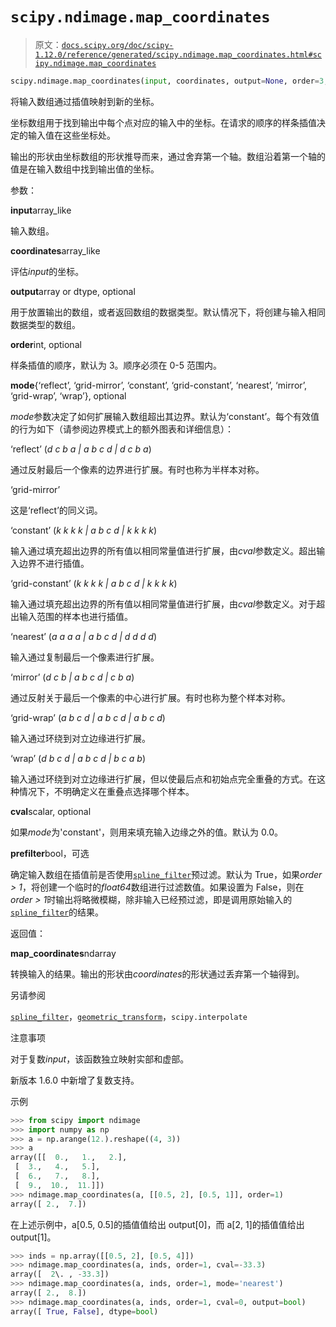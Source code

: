# `scipy.ndimage.map_coordinates`

> 原文：[`docs.scipy.org/doc/scipy-1.12.0/reference/generated/scipy.ndimage.map_coordinates.html#scipy.ndimage.map_coordinates`](https://docs.scipy.org/doc/scipy-1.12.0/reference/generated/scipy.ndimage.map_coordinates.html#scipy.ndimage.map_coordinates)

```py
scipy.ndimage.map_coordinates(input, coordinates, output=None, order=3, mode='constant', cval=0.0, prefilter=True)
```

将输入数组通过插值映射到新的坐标。

坐标数组用于找到输出中每个点对应的输入中的坐标。在请求的顺序的样条插值决定的输入值在这些坐标处。

输出的形状由坐标数组的形状推导而来，通过舍弃第一个轴。数组沿着第一个轴的值是在输入数组中找到输出值的坐标。

参数：

**input**array_like

输入数组。

**coordinates**array_like

评估*input*的坐标。

**output**array or dtype, optional

用于放置输出的数组，或者返回数组的数据类型。默认情况下，将创建与输入相同数据类型的数组。

**order**int, optional

样条插值的顺序，默认为 3。顺序必须在 0-5 范围内。

**mode**{‘reflect’, ‘grid-mirror’, ‘constant’, ‘grid-constant’, ‘nearest’, ‘mirror’, ‘grid-wrap’, ‘wrap’}, optional

*mode*参数决定了如何扩展输入数组超出其边界。默认为‘constant’。每个有效值的行为如下（请参阅边界模式上的额外图表和详细信息）：

‘reflect’ (*d c b a | a b c d | d c b a*)

通过反射最后一个像素的边界进行扩展。有时也称为半样本对称。

‘grid-mirror’

这是‘reflect’的同义词。

‘constant’ (*k k k k | a b c d | k k k k*)

输入通过填充超出边界的所有值以相同常量值进行扩展，由*cval*参数定义。超出输入边界不进行插值。

‘grid-constant’ (*k k k k | a b c d | k k k k*)

输入通过填充超出边界的所有值以相同常量值进行扩展，由*cval*参数定义。对于超出输入范围的样本也进行插值。

‘nearest’ (*a a a a | a b c d | d d d d*)

输入通过复制最后一个像素进行扩展。

‘mirror’ (*d c b | a b c d | c b a*)

通过反射关于最后一个像素的中心进行扩展。有时也称为整个样本对称。

‘grid-wrap’ (*a b c d | a b c d | a b c d*)

输入通过环绕到对立边缘进行扩展。

‘wrap’ (*d b c d | a b c d | b c a b*)

输入通过环绕到对立边缘进行扩展，但以使最后点和初始点完全重叠的方式。在这种情况下，不明确定义在重叠点选择哪个样本。

**cval**scalar, optional

如果*mode*为'constant'，则用来填充输入边缘之外的值。默认为 0.0。

**prefilter**bool，可选

确定输入数组在插值前是否使用[`spline_filter`](https://scipy.ndimage.spline_filter.html#scipy.ndimage.spline_filter "scipy.ndimage.spline_filter")预过滤。默认为 True，如果*order > 1*，将创建一个临时的*float64*数组进行过滤数值。如果设置为 False，则在*order > 1*时输出将略微模糊，除非输入已经预过滤，即是调用原始输入的[`spline_filter`](https://scipy.ndimage.spline_filter.html#scipy.ndimage.spline_filter "scipy.ndimage.spline_filter")的结果。

返回值：

**map_coordinates**ndarray

转换输入的结果。输出的形状由*coordinates*的形状通过丢弃第一个轴得到。

另请参阅

[`spline_filter`](https://scipy.ndimage.spline_filter.html#scipy.ndimage.spline_filter "scipy.ndimage.spline_filter")，[`geometric_transform`](https://scipy.ndimage.geometric_transform.html#scipy.ndimage.geometric_transform "scipy.ndimage.geometric_transform")，`scipy.interpolate`

注意事项

对于复数*input*，该函数独立映射实部和虚部。

新版本 1.6.0 中新增了复数支持。

示例

```py
>>> from scipy import ndimage
>>> import numpy as np
>>> a = np.arange(12.).reshape((4, 3))
>>> a
array([[  0.,   1.,   2.],
 [  3.,   4.,   5.],
 [  6.,   7.,   8.],
 [  9.,  10.,  11.]])
>>> ndimage.map_coordinates(a, [[0.5, 2], [0.5, 1]], order=1)
array([ 2.,  7.]) 
```

在上述示例中，a[0.5, 0.5]的插值值给出 output[0]，而 a[2, 1]的插值值给出 output[1]。

```py
>>> inds = np.array([[0.5, 2], [0.5, 4]])
>>> ndimage.map_coordinates(a, inds, order=1, cval=-33.3)
array([  2\. , -33.3])
>>> ndimage.map_coordinates(a, inds, order=1, mode='nearest')
array([ 2.,  8.])
>>> ndimage.map_coordinates(a, inds, order=1, cval=0, output=bool)
array([ True, False], dtype=bool) 
```
